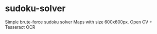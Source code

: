 # sudoku-solver

Simple brute-force sudoku solver
Maps with size 600x600px.
Open CV + Tesseract OCR
